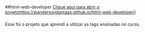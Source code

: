 ##html-web-developer
[Clique aqui para abrir o projeto](https://wandersondantaas.github.io/html-web-developer/)https://wandersondantaas.github.io/html-web-developer/)
###

Esse foi o projeto que aprendi a utilizar as tags ensinadas no curso. <br>

